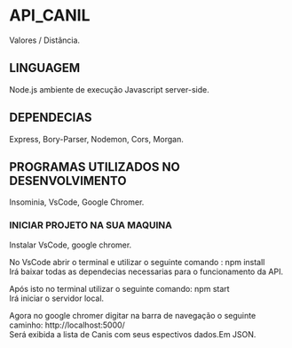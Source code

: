 # API_CANIL
Valores / Distância.

## LINGUAGEM
Node.js ambiente de execução Javascript server-side.

## DEPENDECIAS
Express, Bory-Parser,
Nodemon, Cors, Morgan.

## PROGRAMAS UTILIZADOS NO DESENVOLVIMENTO
Insominia, VsCode, Google Chromer.

### INICIAR PROJETO NA SUA MAQUINA
Instalar VsCode, google chromer.

No VsCode abrir o terminal e utilizar o seguinte comando : npm install <br>
Irá baixar todas as dependecias necessarias para o funcionamento da API.

Após isto no terminal utilizar o seguinte comando: npm start <br>
Irá iniciar o servidor local.

Agora no google chromer digitar na barra de navegação o seguinte caminho: http://localhost:5000/  <br>
Será exibida a lista de Canis com seus espectivos dados.Em JSON.
